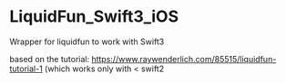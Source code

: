 # LiquidFun_Swift3_iOS

Wrapper for liquidfun to work with Swift3

based on the tutorial: https://www.raywenderlich.com/85515/liquidfun-tutorial-1 (which works only with < swift2

